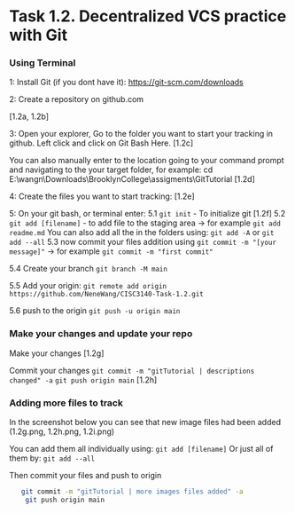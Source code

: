 # Task 1.2. Decentralized VCS practice with Git

### Using Terminal
1: Install Git (if you dont have it): https://git-scm.com/downloads

2: Create a repository on github.com

[1.2a, 1.2b]

3: Open your explorer, Go to the folder you want to start your tracking in github. Left click and click on Git Bash Here.
[1.2c]

You can also manually  enter to the location going to your command prompt and navigating to the your target folder, for example:
    cd E:\wangn\Downloads\BrooklynCollege\assigments\GitTutorial
[1.2d]

4: Create the files you want to start tracking:
[1.2e]

5: On your git bash, or terminal enter:
5.1
`git init` - To initialize git [1.2f]
5.2
`git add [filename]` - to add file to the staging area 
-> for example `git add readme.md`
You can also add all the in the folders using: `git add -A` or `git add --all`
5.3
now commit your files addition using `git commit -m "[your message]"` 
-> for example `git commit -m "first commit"`

5.4 Create your branch
`git branch -M main`

5.5 Add your origin:
`git remote add origin https://github.com/NeneWang/CISC3140-Task-1.2.git`

5.6 push to the origin
`git push -u origin main`

### Make your changes and update your repo
Make your changes
[1.2g]

Commit your changes
`git commit -m "gitTutorial | descriptions changed" -a`
`git push origin main`
[1.2h]

### Adding more files to track
In the screenshot below you can see that new image files had been added (1.2g.png, 1.2h.png, 1.2i.png)

You can add them all individually using: 
`git add [filename]`
Or just all of them by:
`git add --all`


Then commit your files and push to origin
```bash
   git commit -m "gitTutorial | more images files added" -a
    git push origin main
```












